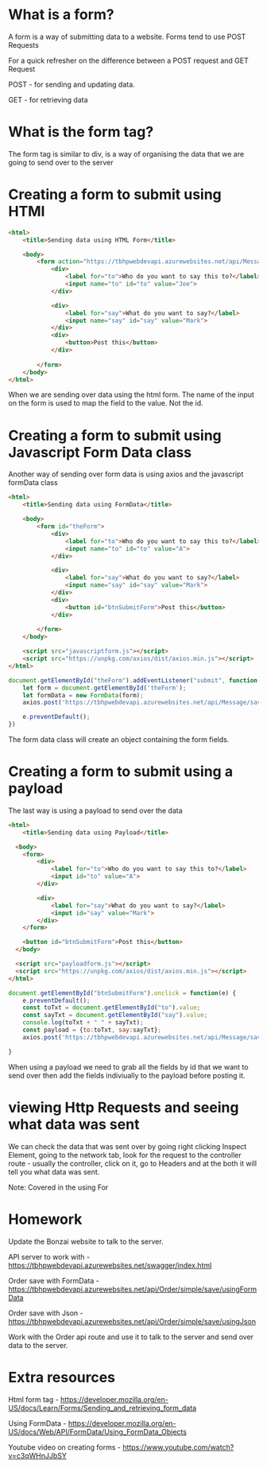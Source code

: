 # What is a form?

A form is a way of submitting data to a website. Forms tend to use POST Requests 

For a quick refresher on the difference between a POST request and GET Request

POST - for sending and updating data.

GET - for retrieving data

# What is the form tag?

The form tag is similar to div, is a way of organising the data that we are going to send over to the server

# Creating a form to submit using HTMl

```html
<html>
    <title>Sending data using HTML Form</title>

    <body>
        <form action="https://tbhpwebdevapi.azurewebsites.net/api/Message/save/usingFormData" method="POST">
            <div>
                <label for="to">Who do you want to say this to?</label>
                <input name="to" id="to" value="Joe">
            </div>

            <div>
                <label for="say">What do you want to say?</label>
                <input name="say" id="say" value="Mark">
            </div>
            <div>
                <button>Post this</button>
            </div>
            
        </form>
    </body>
</html>
```
When we are sending over data using the html form. The name of the input on the form is used to map the field to the value. Not the id.


# Creating a form to submit using Javascript Form Data class

Another way of sending over form data is using axios and the javascript formData class

```html
<html>
    <title>Sending data using FormData</title>

    <body>
        <form id="theForm">
            <div>
                <label for="to">Who do you want to say this to?</label>
                <input name="to" id="to" value="A">
            </div>

            <div>
                <label for="say">What do you want to say?</label>
                <input name="say" id="say" value="Mark">
            </div>
            <div>
                <button id="btnSubmitForm">Post this</button>
            </div>
            
        </form>
    </body>

    <script src="javascriptform.js"></script>
    <script src="https://unpkg.com/axios/dist/axios.min.js"></script>
</html>
```

```js
document.getElementById("theForm").addEventListener("submit", function(e) {
    let form = document.getElementById('theForm');
    let formData = new FormData(form);
    axios.post('https://tbhpwebdevapi.azurewebsites.net/api/Message/save/usingFormData', formData);

    e.preventDefault();
})
```

The form data class will create an object containing the form fields.

# Creating a form to submit using a payload

The last way is using a payload to send over the data

```html
<html>
    <title>Sending data using Payload</title>

  <body>
    <form>
        <div>
            <label for="to">Who do you want to say this to?</label>
            <input id="to" value="A">
        </div>

        <div>
            <label for="say">What do you want to say?</label>
            <input id="say" value="Mark">
        </div>
    </form>

    <button id="btnSubmitForm">Post this</button>
  </body>

  <script src="payloadform.js"></script>
  <script src="https://unpkg.com/axios/dist/axios.min.js"></script>
</html>

```

```js
document.getElementById("btnSubmitForm").onclick = function(e) {
    e.preventDefault();
    const toTxt = document.getElementById("to").value;
    const sayTxt = document.getElementById("say").value;
    console.log(toTxt + " " + sayTxt);
    const payload = {to:toTxt, say:sayTxt};
    axios.post('https://tbhpwebdevapi.azurewebsites.net/api/Message/save/usingJson', payload);

}
```

When using a payload we need to grab all the fields by id that we want to send over then add the fields indiviually to the payload before posting it.

# viewing Http Requests and seeing what data was sent

We can check the data that was sent over by going right clicking Inspect Element, going to the network tab, look for the request to the controller route - usually the controller, click on it, go to Headers and at the both it will tell you what data was sent.

Note: Covered in the using For

# Homework

Update the Bonzai website to talk to the server.

API server to work with -  https://tbhpwebdevapi.azurewebsites.net/swagger/index.html

Order save with FormData - https://tbhpwebdevapi.azurewebsites.net/api/Order/simple/save/usingFormData

Order save with Json - https://tbhpwebdevapi.azurewebsites.net/api/Order/simple/save/usingJson

Work with the Order api route and use it to talk to the server and send over data to the server.

# Extra resources 
Html form tag - https://developer.mozilla.org/en-US/docs/Learn/Forms/Sending_and_retrieving_form_data

Using FormData - https://developer.mozilla.org/en-US/docs/Web/API/FormData/Using_FormData_Objects

Youtube video on creating forms - https://www.youtube.com/watch?v=c3qWHnJJbSY


